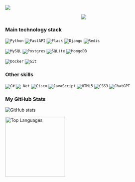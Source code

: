 ![](https://komarev.com/ghpvc/?username=remmover)
<p align="center">
  <a href="https://github.com/DenverCoder1/readme-typing-svg">
    <img src="https://readme-typing-svg.demolab.com/?lines=Python%20Developer;I'm%20always%20learning%20something%20new;Future%20Data%20Scientist&font=Fira%20Code&center=left&width=1100&height=45&color=4f69c6&vCenter=false&pause=1000&size=30" /></a>
</p>

### Main technology stack

<code>![Python](https://img.shields.io/badge/python-3670A0?style=for-the-badge&logo=python&logoColor=ffdd54)</code>
<code>![FastAPI](https://img.shields.io/badge/FastAPI-005571?style=for-the-badge&logo=fastapi)</code>
<code>![Flask](https://img.shields.io/badge/flask-%23000.svg?style=for-the-badge&logo=flask&logoColor=white)</code>
<code>![Django](https://img.shields.io/badge/django-%23092E20.svg?style=for-the-badge&logo=django&logoColor=white)</code>
<code>![Redis](https://img.shields.io/badge/redis-%23DD0031.svg?style=for-the-badge&logo=redis&logoColor=white)</code>

<code>![MySQL](https://img.shields.io/badge/mysql-%2300f.svg?style=for-the-badge&logo=mysql&logoColor=white)</code>
<code>![Postgres](https://img.shields.io/badge/postgres-%23316192.svg?style=for-the-badge&logo=postgresql&logoColor=white)</code>
<code>![SQLite](https://img.shields.io/badge/sqlite-%2307405e.svg?style=for-the-badge&logo=sqlite&logoColor=white)</code>
<code>![MongoDB](https://img.shields.io/badge/MongoDB-%234ea94b.svg?style=for-the-badge&logo=mongodb&logoColor=white)</code>


<code>![Docker](https://img.shields.io/badge/docker-%230db7ed.svg?style=for-the-badge&logo=docker&logoColor=white)</code>
<code>![Git](https://img.shields.io/badge/git-%23F05033.svg?style=for-the-badge&logo=git&logoColor=white)</code>

### Other skills
<code>![C#](https://img.shields.io/badge/c%23-%23239120.svg?style=for-the-badge&logo=c-sharp&logoColor=white)</code>
<code>![.Net](https://img.shields.io/badge/.NET-5C2D91?style=for-the-badge&logo=.net&logoColor=white)</code>
<code>![Cisco](https://img.shields.io/badge/cisco-%23049fd9.svg?style=for-the-badge&logo=cisco&logoColor=black)</code>
<code>![JavaScript](https://img.shields.io/badge/javascript-%23323330.svg?style=for-the-badge&logo=javascript&logoColor=%23F7DF1E)</code>
<code>![HTML5](https://img.shields.io/badge/html5-%23E34F26.svg?style=for-the-badge&logo=html5&logoColor=white)</code>
<code>![CSS3](https://img.shields.io/badge/css3-%231572B6.svg?style=for-the-badge&logo=css3&logoColor=white)</code>
<code>![ChatGPT](https://img.shields.io/badge/chatGPT-74aa9c?style=for-the-badge&logo=openai&logoColor=white)</code>

### My GitHub Stats
![GitHub stats](https://github-readme-stats.vercel.app/api?username=remmover&theme=transparent&show_icons=true)

<a href="https://github.com/anuraghazra/github-readme-stats"><img alt="Top Languages" src="https://denvercoder1-github-readme-stats.vercel.app/api/top-langs/?username=remmover&langs_count=8&layout=compact&theme=tokyonight&hide_border=false&bg_color=000000&title_color=4169E1&icon_color=800080&hide=Jupyter%20Notebook,Roff" height="192px"/></a>

